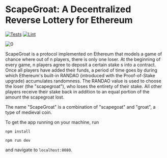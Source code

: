 # ScapeGroat: A Decentralized Reverse Lottery for Ethereum

[![Tests](https://github.com/tmisirpash/scapegroatv2/actions/workflows/tests.yml/badge.svg)](https://github.com/tmisirpash/scapegroatv2/actions/workflows/tests.yml)
[![Lint](https://github.com/tmisirpash/scapegroatv2/actions/workflows/lint.yml/badge.svg)](https://github.com/tmisirpash/scapegroatv2/actions/workflows/lint.yml)

![0](https://user-images.githubusercontent.com/60826286/211216889-dc1e35ca-ae78-4994-b823-d2944a94e505.png)

ScapeGroat is a protocol implemented on Ethereum that models a game of chance where out of n players, there is only one loser. At the beginning of every game, n players agree to deposit a certain stake s into a contract. Once all players have added their funds, a period of time goes by during which Ethereum's built-in RANDAO (introduced with the Proof-of-Stake upgrade) accumulates randomness. The RANDAO value is used to choose the loser (the "scapegroat"), who loses the entirety of their stake. All other players receive their stake back in addition to an equal portion of the amount the scapegroat lost.

The name "ScapeGroat" is a combination of "scapegoat" and "groat", a type of medieval coin.

To get the app running on your machine, run

`npm install`

`npm run dev`

and navigate to `localhost:8080`.
